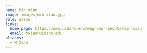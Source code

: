 ```yaml
---
name: Min Xian
image: images/min-xian.jpg
role: assoc
links:
  home-page: https://www.uidaho.edu/engr/our-people/min-xian
  email: mxian@uidaho.edu
aliases:
  - M Xian
---
```

